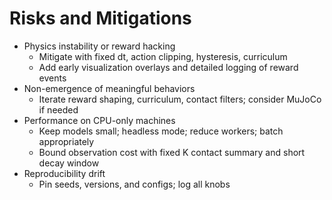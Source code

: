 # Risks and Mitigations

- Physics instability or reward hacking
  - Mitigate with fixed dt, action clipping, hysteresis, curriculum
  - Add early visualization overlays and detailed logging of reward events
- Non-emergence of meaningful behaviors
  - Iterate reward shaping, curriculum, contact filters; consider MuJoCo if needed
- Performance on CPU-only machines
  - Keep models small; headless mode; reduce workers; batch appropriately
  - Bound observation cost with fixed K contact summary and short decay window
- Reproducibility drift
  - Pin seeds, versions, and configs; log all knobs
